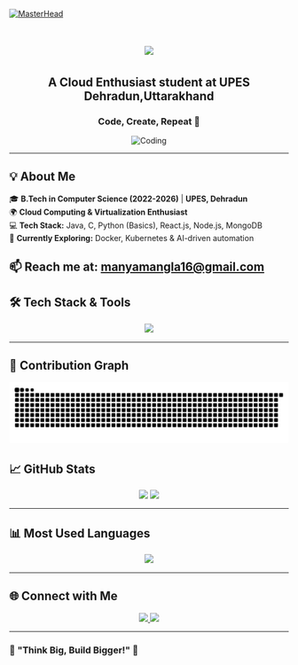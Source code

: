 [![MasterHead](https://user-images.githubusercontent.com/90236635/232446433-d5540fa2-fe28-4bb8-b929-cdb51fe61336.gif)](https://github.com/manya1604)

<h1 align="center">
    <img src="https://readme-typing-svg.herokuapp.com/?font=Righteous&size=35&center=true&vCenter=true&width=500&height=100&duration=4000&lines=Hi+There!+👋;+I'm+Manya+Mangla!;" />
</h1>

<h2 align="center">A Cloud Enthusiast student at UPES Dehradun,Uttarakhand</h2>
<h3 align="center">Code, Create, Repeat 🚀</h3>

<div align="center">
  <img src="https://mir-s3-cdn-cf.behance.net/project_modules/disp/601014116770475.6068beff4640a.gif" alt="Coding" width="400"/>
</div>

---

## 💡 **About Me**
🎓 **B.Tech in Computer Science (2022-2026)** | **UPES, Dehradun**  
🌍 **Cloud Computing & Virtualization Enthusiast**    
💻 **Tech Stack:** Java, C, Python (Basics), React.js, Node.js, MongoDB  
🎯 **Currently Exploring:** Docker, Kubernetes & AI-driven automation  

📫 **Reach me at:** **[manyamangla16@gmail.com](mailto:manyamangla16@gmail.com)**  
---

## 🛠️ **Tech Stack & Tools**
<div align="center">
  <img src="https://skillicons.dev/icons?i=java,c,python,aws,docker,kubernetes,react,html,css,js,nodejs,mongodb" />
</div>

---
## 🐍 Contribution Graph
![Snake animation](https://github.com/manya1604/manya1604/blob/output/github-contribution-grid-snake.svg)


## 📈 **GitHub Stats**
<p align="center">
  <img width="48%" src="https://github-readme-streak-stats.herokuapp.com/?user=manya1604&theme=tokyonight" />
  <img width="48%" src="https://github-readme-stats.vercel.app/api?username=manya1604&show_icons=true&theme=tokyonight" />
</p>
  
---

## 📊 **Most Used Languages**
<div align="center">
  <img src="https://github-readme-stats.vercel.app/api/top-langs/?username=manya1604&layout=compact&theme=tokyonight" />
</div>

---

## 🌐 **Connect with Me**
<p align="center">
  <a href="mailto:manyamangla16@gmail.com">
    <img src="https://img.shields.io/badge/Gmail-D14836?style=for-the-badge&logo=gmail&logoColor=white" />
  </a>
  <a href="https://github.com/manya1604">
    <img src="https://img.shields.io/badge/GitHub-181717?style=for-the-badge&logo=github&logoColor=white" />
  </a>
</p>

---

### 🚀 **"Think Big, Build Bigger!"** 🌟
